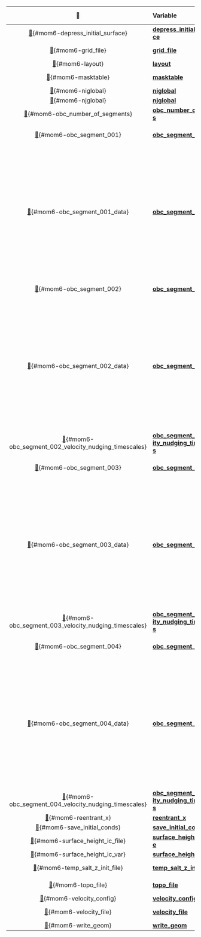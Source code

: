 | &#128279; | Variable                  | [mom6-panan/<br>MOM_input](https://github.com/COSIMA/mom6-panan/blob/a900ea38a08896d2b6c43350a1505830212c9c69/MOM_input) | [mom6-eac/<br>MOM_input](https://github.com/COSIMA/mom6-eac/blob/8a24b1c62e9e9f4616b66b6873c7824fb357c1a5/MOM_input) |
| :-: | :------------------------ | --------------: | --------------: |
| [&#128279;](#mom6-depress_initial_surface){#mom6-depress_initial_surface} | [**depress_initial_surfa<br>ce**](https://github.com/mom-ocean/MOM6/search?q=depress_initial_surface) |           |            True |
| [&#128279;](#mom6-grid_file){#mom6-grid_file} | [**grid_file**            ](https://github.com/mom-ocean/MOM6/search?q=grid_file) | 'ocean_hgrid.nc<br>' | 'hgrid_01.nc' |
| [&#128279;](#mom6-layout){#mom6-layout} | [**layout**               ](https://github.com/mom-ocean/MOM6/search?q=layout) |        [72, 17] |         [8, 12] |
| [&#128279;](#mom6-masktable){#mom6-masktable} | [**masktable**            ](https://github.com/mom-ocean/MOM6/search?q=masktable) | 'masks/mask_tab<br>le.262.72x17' | 'masks/mask_tab<br>le.5.8x12' |
| [&#128279;](#mom6-niglobal){#mom6-niglobal} | [**niglobal**             ](https://github.com/mom-ocean/MOM6/search?q=niglobal) |            3600 |             320 |
| [&#128279;](#mom6-njglobal){#mom6-njglobal} | [**njglobal**             ](https://github.com/mom-ocean/MOM6/search?q=njglobal) |             845 |             490 |
| [&#128279;](#mom6-obc_number_of_segments){#mom6-obc_number_of_segments} | [**obc_number_of_segment<br>s**](https://github.com/mom-ocean/MOM6/search?q=obc_number_of_segments) |          1 |               4 |
| [&#128279;](#mom6-obc_segment_001){#mom6-obc_segment_001} | [**obc_segment_001**      ](https://github.com/mom-ocean/MOM6/search?q=obc_segment_001) | 'J=N,I=N:0,FLAT<br>HER,ORLANSKI,NU<br>DGED' | 'J=0,I=0:N,FLAT<br>HER,ORLANSKI,NU<br>DGED' |
| [&#128279;](#mom6-obc_segment_001_data){#mom6-obc_segment_001_data} | [**obc_segment_001_data** ](https://github.com/mom-ocean/MOM6/search?q=obc_segment_001_data) | 'U=file:forcing<br>/forcing_obc.nc<br>(u),V=file:forc<br>ing/forcing_obc<br>.nc(v),SSH=file<br>:forcing/forcin<br>g_obc.nc(eta_t)<br>,TEMP=file:forc<br>ing/forcing_obc<br>.nc(temp),SALT=<br>file:forcing/fo<br>rcing_obc.nc(sa<br>lt)' | 'U=file:forcing<br>/forcing_obc_se<br>gment_001.nc(u)<br>,V=file:forcing<br>/forcing_obc_se<br>gment_001.nc(v)<br>,SSH=file:forci<br>ng/forcing_obc_<br>segment_001.nc(<br>eta_t),TEMP=fil<br>e:forcing/forci<br>ng_obc_segment_<br>001.nc(temp),SA<br>LT=file:forcing<br>/forcing_obc_se<br>gment_001.nc(sa<br>lt)' |
| [&#128279;](#mom6-obc_segment_002){#mom6-obc_segment_002} | [**obc_segment_002**      ](https://github.com/mom-ocean/MOM6/search?q=obc_segment_002) |                 | 'J=N,I=N:0,FLAT<br>HER,ORLANSKI,NU<br>DGED' |
| [&#128279;](#mom6-obc_segment_002_data){#mom6-obc_segment_002_data} | [**obc_segment_002_data** ](https://github.com/mom-ocean/MOM6/search?q=obc_segment_002_data) |                 | 'U=file:forcing<br>/forcing_obc_se<br>gment_002.nc(u)<br>,V=file:forcing<br>/forcing_obc_se<br>gment_002.nc(v)<br>,SSH=file:forci<br>ng/forcing_obc_<br>segment_002.nc(<br>eta_t),TEMP=fil<br>e:forcing/forci<br>ng_obc_segment_<br>002.nc(temp),SA<br>LT=file:forcing<br>/forcing_obc_se<br>gment_002.nc(sa<br>lt)' |
| [&#128279;](#mom6-obc_segment_002_velocity_nudging_timescales){#mom6-obc_segment_002_velocity_nudging_timescales} | [**obc_segment_002_veloc<br>ity_nudging_timescale<br>s**](https://github.com/mom-ocean/MOM6/search?q=obc_segment_002_velocity_nudging_timescales) |  | [0.3, 360.0] |
| [&#128279;](#mom6-obc_segment_003){#mom6-obc_segment_003} | [**obc_segment_003**      ](https://github.com/mom-ocean/MOM6/search?q=obc_segment_003) |                 | 'I=0,J=N:0,FLAT<br>HER,ORLANSKI,NU<br>DGED' |
| [&#128279;](#mom6-obc_segment_003_data){#mom6-obc_segment_003_data} | [**obc_segment_003_data** ](https://github.com/mom-ocean/MOM6/search?q=obc_segment_003_data) |                 | 'U=file:forcing<br>/forcing_obc_se<br>gment_003.nc(u)<br>,V=file:forcing<br>/forcing_obc_se<br>gment_003.nc(v)<br>,SSH=file:forci<br>ng/forcing_obc_<br>segment_003.nc(<br>eta_t),TEMP=fil<br>e:forcing/forci<br>ng_obc_segment_<br>003.nc(temp),SA<br>LT=file:forcing<br>/forcing_obc_se<br>gment_003.nc(sa<br>lt)' |
| [&#128279;](#mom6-obc_segment_003_velocity_nudging_timescales){#mom6-obc_segment_003_velocity_nudging_timescales} | [**obc_segment_003_veloc<br>ity_nudging_timescale<br>s**](https://github.com/mom-ocean/MOM6/search?q=obc_segment_003_velocity_nudging_timescales) |  | [0.3, 360.0] |
| [&#128279;](#mom6-obc_segment_004){#mom6-obc_segment_004} | [**obc_segment_004**      ](https://github.com/mom-ocean/MOM6/search?q=obc_segment_004) |                 | 'I=N,J=0:N,FLAT<br>HER,ORLANSKI,NU<br>DGED' |
| [&#128279;](#mom6-obc_segment_004_data){#mom6-obc_segment_004_data} | [**obc_segment_004_data** ](https://github.com/mom-ocean/MOM6/search?q=obc_segment_004_data) |                 | 'U=file:forcing<br>/forcing_obc_se<br>gment_004.nc(u)<br>,V=file:forcing<br>/forcing_obc_se<br>gment_004.nc(v)<br>,SSH=file:forci<br>ng/forcing_obc_<br>segment_004.nc(<br>eta_t),TEMP=fil<br>e:forcing/forci<br>ng_obc_segment_<br>004.nc(temp),SA<br>LT=file:forcing<br>/forcing_obc_se<br>gment_004.nc(sa<br>lt)' |
| [&#128279;](#mom6-obc_segment_004_velocity_nudging_timescales){#mom6-obc_segment_004_velocity_nudging_timescales} | [**obc_segment_004_veloc<br>ity_nudging_timescale<br>s**](https://github.com/mom-ocean/MOM6/search?q=obc_segment_004_velocity_nudging_timescales) |  | [0.3, 360.0] |
| [&#128279;](#mom6-reentrant_x){#mom6-reentrant_x} | [**reentrant_x**          ](https://github.com/mom-ocean/MOM6/search?q=reentrant_x) |                 |           False |
| [&#128279;](#mom6-save_initial_conds){#mom6-save_initial_conds} | [**save_initial_conds**   ](https://github.com/mom-ocean/MOM6/search?q=save_initial_conds) |                 |            True |
| [&#128279;](#mom6-surface_height_ic_file){#mom6-surface_height_ic_file} | [**surface_height_ic_fil<br>e**](https://github.com/mom-ocean/MOM6/search?q=surface_height_ic_file) |            | 'forcing/init_e<br>ta.nc' |
| [&#128279;](#mom6-surface_height_ic_var){#mom6-surface_height_ic_var} | [**surface_height_ic_var**](https://github.com/mom-ocean/MOM6/search?q=surface_height_ic_var) |                 |         'eta_t' |
| [&#128279;](#mom6-temp_salt_z_init_file){#mom6-temp_salt_z_init_file} | [**temp_salt_z_init_file**](https://github.com/mom-ocean/MOM6/search?q=temp_salt_z_init_file) | 'forcing/temp_s<br>alt_init_z.nc' | 'forcing/init_c<br>ond.nc' |
| [&#128279;](#mom6-topo_file){#mom6-topo_file} | [**topo_file**            ](https://github.com/mom-ocean/MOM6/search?q=topo_file) | 'ocean_topog.nc<br>' | 'topog_eac.nc' |
| [&#128279;](#mom6-velocity_config){#mom6-velocity_config} | [**velocity_config**      ](https://github.com/mom-ocean/MOM6/search?q=velocity_config) |                 |          'file' |
| [&#128279;](#mom6-velocity_file){#mom6-velocity_file} | [**velocity_file**        ](https://github.com/mom-ocean/MOM6/search?q=velocity_file) |                 | 'forcing/init_v<br>el_cgrid.nc' |
| [&#128279;](#mom6-write_geom){#mom6-write_geom} | [**write_geom**           ](https://github.com/mom-ocean/MOM6/search?q=write_geom) |               0 |               1 |
